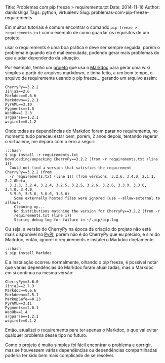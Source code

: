 Title: Problemas com pip freeze > requirements.txt
Date: 2014-11-16
Author: daniloshiga
Tags: python, virtualenv
Slug: problemas-com-pip-freeze-requirements

Em muitos tutoriais é comum encontrar o comando `pip freeze > requirements.txt`
como exemplo de como guardar os requisitos de um projeto.

usar o requirements é uma boa prática e deve ser sempre seguida, porém o
problema é quando ela é mal executada, podendo gerar mais problemas do que
ajudar dependendo da situação.

Por exemplo, tenho um [projeto][] que usa o [Markdoc][] para gerar uma wiki
simples a partir de arquivos markdown, e tinha feito, a um bom tempo, o arquivo
de requirements usando o pip freeze... gerando um arquivo assim:

    CherryPy==3.2.2
    Jinja2==2.6
    Markdoc==0.6.6
    Markdown==2.2.1
    PyYAML==3.10
    Pygments==1.5
    WebOb==1.2.3
    argparse==1.2.1
    wsgiref==0.1.2

Onde todas as dependências do Markdoc foram parar no requirements, no momento
tudo pareceu estar bem, porém, 2 anos depois, tentando regerar o virtualenv, me
deparo com o erro a seguir:

    :::bash
    $ pip install -r requirements.txt
    Downloading/unpacking CherryPy==3.2.2 (from -r requirements.txt (line 1))
      Could not find a version that satisfies the requirement CherryPy==3.2.2 (from
      -r requirements.txt (line 1)) (from versions: 3.2.6, 3.4.0, 2.1.1, 2.2.0beta,
      3.2.3, 3.2.4, 3.2.4, 3.2.5, 3.2.5, 3.2.6, 3.2.6, 3.3.0, 3.3.0, 3.4.0, 3.4.0,
      3.5.0, 3.5.0, 3.6.0, 3.6.0)
        Some externally hosted files were ignored (use --allow-external to allow).
        Cleaning up...
        No distributions matching the version for CherryPy==3.2.2 (from -r
        requirements.txt (line 1))
        Storing debug log for failure in ~/.pip/pip.log

Ou seja, a versão do CherryPy na época da criação do projeto não está mais
disponível no [PyPI][], porém não é do CherryPy que eu preciso, e sim do
Markdoc, então, ignorei o requirements e instalei o Markdoc diretamente.

    :::bash 
    $ pip install Markdoc

E a instalação ocorreu normalmente, olhando o pip freeze, é possível notar que
várias dependências do Markdoc foram atualizadas, mas o Markdoc em si continua
na mesma versão:

    CherryPy==3.6.0
    Jinja2==2.7.3
    Markdoc==0.6.6
    Markdown==2.5.1
    MarkupSafe==0.23
    PyYAML==3.11
    Pygments==2.0.1
    WebOb==1.4
    argparse==1.2.1
    wsgiref==0.1.2

Então, atualizei o requirements para ter apenas o Markdoc, o que vai evitar
qualquer problema desse tipo no futuro.

Como o projeto é muito simples foi fácil encontrar o problema e corrigir, mas
se houvessem várias dependências ou dependências compartilhadas poderia ter
sido bem mais complicado de se resolver.

[projeto]: https://github.com/daneoshiga/wikishiga
[Markdoc]: http://markdoc.org/
[PyPI]: https://pypi.python.org/pypi/CherryPy
